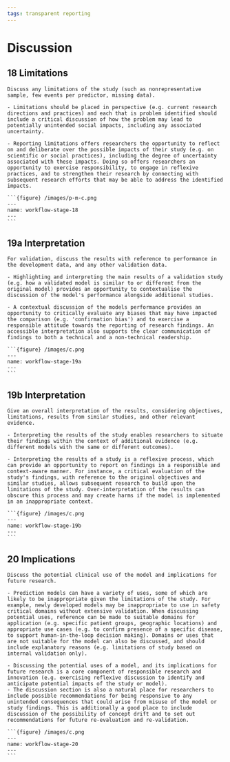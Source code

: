 ```yaml
---
tags: transparent reporting
---
```


# Discussion

## 18 Limitations

```{admonition} Description
Discuss any limitations of the study (such as nonrepresentative sample, few events per predictor, missing data).
```

```{tabbed} Scientific Rationale
- Limitations should be placed in perspective (e.g. current research directions and practices) and each that is problem identified should include a critical discussion of how the problem may lead to potentially unintended social impacts, including any associated uncertainty.
```

```{tabbed} Ethical Rationale
- Reporting limitations offers researchers the opportunity to reflect on and deliberate over the possible impacts of their study (e.g. on scientific or social practices), including the degree of uncertainty associated with these impacts. Doing so offers researchers an opportunity to exercise responsibility, to engage in reflexive practices, and to strengthen their research by connecting with subsequent research efforts that may be able to address the identified impacts.
```

````{tabbed} Relevant Stage(s) of Workflow
```{figure} /images/p-m-c.png
---
name: workflow-stage-18
---
```
````

## 19a Interpretation

```{admonition} Description
For validation, discuss the results with reference to performance in the development data, and any other validation data.
```

```{tabbed} Scientific Rationale
- Highlighting and interpreting the main results of a validation study (e.g. how a validated model is similar to or different from the original model) provides an opportunity to contextualise the discussion of the model's performance alongside additional studies.
```

```{tabbed} Ethical Rationale
- A contextual discussion of the models performance provides an opportunity to critically evaluate any biases that may have impacted the comparison (e.g. 'confirmation bias') and to exercise a responsible attitude towards the reporting of research findings. An accessible interpretation also supports the clear communication of findings to both a technical and a non-technical readership.
```

````{tabbed} Relevant Stage(s) of Workflow
```{figure} /images/c.png
---
name: workflow-stage-19a
---
```
````

## 19b Interpretation

```{admonition} Description
Give an overall interpretation of the results, considering objectives, limitations, results from similar studies, and other relevant evidence.
```

```{tabbed} Scientific Rationale
- Interpreting the results of the study enables researchers to situate their findings within the context of additional evidence (e.g. different models with the same or different outcomes).
```

```{tabbed} Ethical Rationale
- Interpreting the results of a study is a reflexive process, which can provide an opportunity to report on findings in a responsible and context-aware manner. For instance, a critical evaluation of the study's findings, with reference to the original objectives and similar studies, allows subsequent research to build upon the limitations of the study. Over-interpretation of the results can obscure this process and may create harms if the model is implemented in an inappropriate context.
```

````{tabbed} Relevant Stage(s) of Workflow
```{figure} /images/c.png
---
name: workflow-stage-19b
---
```
````

## 20 Implications

```{admonition} Description
Discuss the potential clinical use of the model and implications for future research.
```

```{tabbed} Scientific Rationale
- Prediction models can have a variety of uses, some of which are likely to be inappropriate given the limitations of the study. For example, newly developed models may be inappropriate to use in safety critical domains without extensive validation. When discussing potential uses, reference can be made to suitable domains for application (e.g. specific patient groups, geographic locations) and appropriate use cases (e.g. to confirm presence of a specific disease, to support human-in-the-loop decision making). Domains or uses that are not suitable for the model can also be discussed, and should include explanatory reasons (e.g. limitations of study based on internal validation only).
```

```{tabbed} Ethical Rationale
- Discussing the potential uses of a model, and its implications for future research is a core component of responsible research and innovation (e.g. exercising reflexive discussion to identify and anticipate potential impacts of the study or model).
- The discussion section is also a natural place for researchers to include possible recommendations for being responsive to any unintended consequences that could arise from misuse of the model or study findings. This is additionally a good place to include discussion of the possibility of concept drift and to set out recommendations for future re-evaluation and re-validation.  
```

````{tabbed} Relevant Stage(s) of Workflow
```{figure} /images/c.png
---
name: workflow-stage-20
---
```
````
